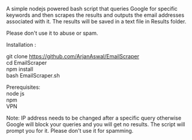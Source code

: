 A simple nodejs powered bash script that queries Google for specific keywords and then scrapes the results and outputs the email addresses associated with it. The results will be saved in a text file in Results folder.

Please don't use it to abuse or spam.


Installation : 

git clone https://github.com/ArjanAswal/EmailScraper \
cd EmailScraper\
npm install\
bash EmailScraper.sh



Prerequisites:\
node js\
npm\
VPN



Note: IP address needs to be changed after a specific query otherwise Google will block your queries and you will get no results. The script will prompt you for it. Please don't use it for spamming.
